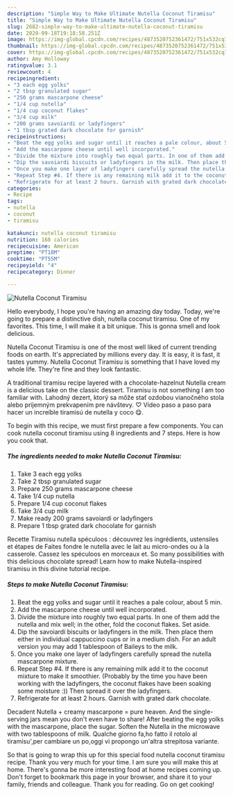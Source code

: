 ```yaml
---
description: "Simple Way to Make Ultimate Nutella Coconut Tiramisu"
title: "Simple Way to Make Ultimate Nutella Coconut Tiramisu"
slug: 2682-simple-way-to-make-ultimate-nutella-coconut-tiramisu
date: 2020-09-18T19:18:58.251Z
image: https://img-global.cpcdn.com/recipes/4873520752361472/751x532cq70/nutella-coconut-tiramisu-recipe-main-photo.jpg
thumbnail: https://img-global.cpcdn.com/recipes/4873520752361472/751x532cq70/nutella-coconut-tiramisu-recipe-main-photo.jpg
cover: https://img-global.cpcdn.com/recipes/4873520752361472/751x532cq70/nutella-coconut-tiramisu-recipe-main-photo.jpg
author: Amy Holloway
ratingvalue: 3.1
reviewcount: 4
recipeingredient:
- "3 each egg yolks"
- "2 tbsp granulated sugar"
- "250 grams mascarpone cheese"
- "1/4 cup nutella"
- "1/4 cup coconut flakes"
- "3/4 cup milk"
- "200 grams savoiardi or ladyfingers"
- "1 tbsp grated dark chocolate for garnish"
recipeinstructions:
- "Beat the egg yolks and sugar until it reaches a pale colour, about 5 min."
- "Add the mascarpone cheese until well incorporated."
- "Divide the mixture into roughly two equal parts. In one of them add the nutella and mix well; in the other, fold the coconut flakes. Set aside."
- "Dip the savoiardi biscuits or ladyfingers in the milk. Then place them either in individual cappuccino cups or in a medium dish. For an adult version you may add 1 tablespoon of Baileys to the milk."
- "Once you make one layer of ladyfingers carefully spread the nutella mascarpone mixture."
- "Repeat Step #4. If there is any remaining milk add it to the coconut mixture to make it smoothier. (Probably by the time you have been working with the ladyfingers, the coconut flakes have been soaking some moisture :)) Then spread it over the ladyfingers."
- "Refrigerate for at least 2 hours. Garnish with grated dark chocolate."
categories:
- Recipe
tags:
- nutella
- coconut
- tiramisu

katakunci: nutella coconut tiramisu 
nutrition: 168 calories
recipecuisine: American
preptime: "PT18M"
cooktime: "PT55M"
recipeyield: "4"
recipecategory: Dinner

---
```



![Nutella Coconut Tiramisu](https://img-global.cpcdn.com/recipes/4873520752361472/751x532cq70/nutella-coconut-tiramisu-recipe-main-photo.jpg)

Hello everybody, I hope you're having an amazing day today. Today, we're going to prepare a distinctive dish, nutella coconut tiramisu. One of my favorites. This time, I will make it a bit unique. This is gonna smell and look delicious.

Nutella Coconut Tiramisu is one of the most well liked of current trending foods on earth. It's appreciated by millions every day. It is easy, it is fast, it tastes yummy. Nutella Coconut Tiramisu is something that I have loved my whole life. They're fine and they look fantastic.

A traditional tiramisu recipe layered with a chocolate-hazelnut Nutella cream is a delicious take on the classic dessert. Tiramisu is not something I am too familiar with. Lahodný dezert, ktorý sa môže stať ozdobou vianočného stola alebo príjemným prekvapením pre návštevy. ♡ Vídeo paso a paso para hacer un increíble tiramisú de nutella y coco 😋.


To begin with this recipe, we must first prepare a few components. You can cook nutella coconut tiramisu using 8 ingredients and 7 steps. Here is how you cook that.

<!--inarticleads1-->

##### The ingredients needed to make Nutella Coconut Tiramisu:

1. Take 3 each egg yolks
1. Take 2 tbsp granulated sugar
1. Prepare 250 grams mascarpone cheese
1. Take 1/4 cup nutella
1. Prepare 1/4 cup coconut flakes
1. Take 3/4 cup milk
1. Make ready 200 grams savoiardi or ladyfingers
1. Prepare 1 tbsp grated dark chocolate for garnish


Recette Tiramisu nutella spéculoos : découvrez les ingrédients, ustensiles et étapes de Faites fondre le nutella avec le lait au micro-ondes ou à la casserole. Cassez les spéculoos en morceaux et. So many possibilities with this delicious chocolate spread! Learn how to make Nutella-inspired tiramisu in this divine tutorial recipe. 

<!--inarticleads2-->

##### Steps to make Nutella Coconut Tiramisu:

1. Beat the egg yolks and sugar until it reaches a pale colour, about 5 min.
1. Add the mascarpone cheese until well incorporated.
1. Divide the mixture into roughly two equal parts. In one of them add the nutella and mix well; in the other, fold the coconut flakes. Set aside.
1. Dip the savoiardi biscuits or ladyfingers in the milk. Then place them either in individual cappuccino cups or in a medium dish. For an adult version you may add 1 tablespoon of Baileys to the milk.
1. Once you make one layer of ladyfingers carefully spread the nutella mascarpone mixture.
1. Repeat Step #4. If there is any remaining milk add it to the coconut mixture to make it smoothier. (Probably by the time you have been working with the ladyfingers, the coconut flakes have been soaking some moisture :)) Then spread it over the ladyfingers.
1. Refrigerate for at least 2 hours. Garnish with grated dark chocolate.


Decadent Nutella + creamy mascarpone = pure heaven. And the single-serving jars mean you don&#39;t even have to share! After beating the egg yolks with the mascarpone, place the sugar. Soften the Nutella in the microwave with two tablespoons of milk. Qualche giorno fa,ho fatto il rotolo al tiramisu&#39;,per cambiare un po,oggi vi propongo un&#39;altra strepitosa variante. 

So that is going to wrap this up for this special food nutella coconut tiramisu recipe. Thank you very much for your time. I am sure you will make this at home. There's gonna be more interesting food at home recipes coming up. Don't forget to bookmark this page in your browser, and share it to your family, friends and colleague. Thank you for reading. Go on get cooking!
